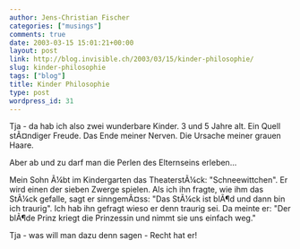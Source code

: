 ```yaml
---
author: Jens-Christian Fischer
categories: ["musings"]
comments: true
date: 2003-03-15 15:01:21+00:00
layout: post
link: http://blog.invisible.ch/2003/03/15/kinder-philosophie/
slug: kinder-philosophie
tags: ["blog"]
title: Kinder Philosophie
type: post
wordpress_id: 31
---
```


Tja - da hab ich also zwei wunderbare Kinder. 3 und 5 Jahre alt. Ein Quell stÃ¤ndiger Freude. Das Ende meiner Nerven. Die Ursache meiner grauen Haare.

Aber ab und zu darf man die Perlen des Elternseins erleben...

Mein Sohn Ã¼bt im Kindergarten das TheaterstÃ¼ck: "Schneewittchen". Er wird einen der sieben Zwerge spielen. Als ich ihn fragte, wie ihm das StÃ¼ck gefalle, sagt er sinngemÃ¤ss: "Das StÃ¼ck ist blÃ¶d und dann bin ich traurig". Ich hab ihn gefragt wieso er denn traurig sei. Da meinte er: "Der blÃ¶de Prinz kriegt die Prinzessin und nimmt sie uns einfach weg."

Tja - was will man dazu denn sagen - Recht hat er!
